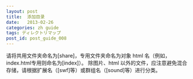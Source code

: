 ```yaml
---
layout: post
title:  添加目录
date:   2013-02-26
categories: zh guide
tags: ディレクトリマップ
post_id: post_guide_008
---
```

请将共用文件夹命名为<span class="folder">[share]</span>，专用文件夹命名为对象 html 名（例如，<span class="file">index.html</span>专用则命名为<span class="folder">[index]</span>）。
除图片、html 以外的文件，应注意避免混合存储，请根据扩展名（<span class="folder">[swf]</span>等）或群组名（<span class="folder">[sound]</span>等）进行分类。
